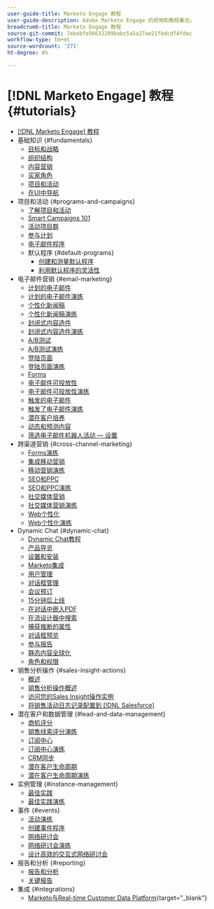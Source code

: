 ```yaml
---
user-guide-title: Marketo Engage 教程
user-guide-description: Adobe Marketo Engage 的视频和教程集合。
breadcrumb-title: Marketo Engage 教程
source-git-commit: 7ebebfe56632209babc5a5a27ae21fbdcdf4fdac
workflow-type: tm+mt
source-wordcount: '271'
ht-degree: 8%

---
```



# [!DNL Marketo Engage] 教程 {#tutorials}

+ [[!DNL Marketo Engage] 教程](/help/_marketo-main/overview.md)
+ 基础知识 {#fundamentals}
   + [目标和战略](/help/fundamentals/goals-and-strategy-learn.md)
   + [组织结构](/help/fundamentals/organizational-structure-learn.md)
   + [内容营销](/help/fundamentals/content-marketing-learn.md)
   + [买家角色](/help/fundamentals/buyer-personas-learn.md)
   + [项目和活动](/help/fundamentals/programs-and-campaigns.md)
   + [在UI中导航](/help/fundamentals/ui-navigation.md)
+ 项目和活动 {#programs-and-campaigns}
   + [了解项目和活动](/help/programs/understanding-programs-and-campaigns.md)
   + [Smart Campaigns 101](/help/campaigns/smart-campaigns-101.md)
   + [活动项目群](/help/programs/event-programs.md)
   + [参与计划](/help/programs/engagement-programs.md)
   + [电子邮件程序](/help/programs/email-programs.md)
   + 默认程序 {#default-programs}
      + [创建和测量默认程序](/help/programs/create-and-measure-default-programs.md)
      + [利用默认程序的灵活性](/help/programs/leverage-the-flexibility-of-default-programs.md)
+ 电子邮件营销 {#email-marketing}
   + [计划的电子邮件](/help/email-marketing/scheduled-email-learn.md)
   + [计划的电子邮件演练](/help/email-marketing/scheduled-email-watch.md)
   + [个性化新闻稿](/help/email-marketing/personalized-newsletter-learn.md)
   + [个性化新闻稿演练](/help/email-marketing/personalized-newsletter-watch.md)
   + [封闭式内容选件](/help/email-marketing/gated-content-offer-learn.md)
   + [封闭式内容选件演练](/help/email-marketing/gated-content-offer-watch.md)
   + [A/B测试](/help/email-marketing/ab-testing-learn.md)
   + [A/B测试演练](/help/email-marketing/ab-testing-watch.md)
   + [登陆页面](/help/email-marketing/landing-pages-learn.md)
   + [登陆页面演练](/help/email-marketing/landing-pages-watch.md)
   + [Forms](/help/email-marketing/forms-learn.md)
   + [电子邮件可投放性](/help/email-marketing/email-deliverability-learn.md)
   + [电子邮件可投放性演练](/help/email-marketing/email-deliverability-watch.md)
   + [触发的电子邮件](/help/email-marketing/triggered-email-learn.md)
   + [触发了电子邮件演练](/help/email-marketing/triggered-email-watch.md)
   + [潜在客户培养](/help/email-marketing/lead-nuturing-learn.md)
   + [动态和预测内容](/help/email-marketing/dynamic-and-predictive-content-learn.md)
   + [筛选电子邮件机器人活动 — 设置](/help/filtering-email-bot-activities/setup.md)
+ 跨渠道营销 {#cross-channel-marketing}
   + [Forms演练](/help/email-marketing/forms-watch.md)
   + [集成移动营销](/help/cross-channel-marketing/mobile-marketing-learn.md)
   + [移动营销演练](/help/cross-channel-marketing/mobile-marketing-watch.md)
   + [SEO和PPC](/help/cross-channel-marketing/seo-and-ppc-learn.md)
   + [SEO和PPC演练](/help/cross-channel-marketing/seo-and-ppc-watch.md)
   + [社交媒体营销](/help/cross-channel-marketing/social-marketing-learn.md)
   + [社交媒体营销演练](/help/cross-channel-marketing/social-marketing-watch.md)
   + [Web个性化](/help/cross-channel-marketing/web-personalization-learn.md)
   + [Web个性化演练](/help/cross-channel-marketing/web-personalization-watch.md)
+ Dynamic Chat {#dynamic-chat}
   + [Dynamic Chat教程](/help/dynamic-chat/dynamic-chat-overview.md)
   + [产品导览](/help/dynamic-chat/product-tour.md)
   + [设置和安装](/help/dynamic-chat/setup.md)
   + [Marketo集成](/help/dynamic-chat/marketo-integration.md)
   + [用户管理](/help/dynamic-chat/user-management.md)
   + [对话框管理](/help/dynamic-chat/dialogue-management.md)
   + [会议预订](/help/dynamic-chat/meeting-booking.md)
   + [15分钟后上线](/help/dynamic-chat/go-live-in-15-minutes.md)
   + [在对话中嵌入PDF](/help/dynamic-chat/document-cloud-integration.md)
   + [在流设计器中搜索](/help/dynamic-chat/search-in-stream-designer.md)
   + [捕获推断的属性](/help/dynamic-chat/capture-inferred-attributes.md)
   + [对话框预览](/help/dynamic-chat/dialogue-preview.md)
   + [参与报告](/help/dynamic-chat/engagement-report.md)
   + [静态内容全球化](/help/dynamic-chat/globalization-of-static-content.md)
   + [角色和权限](/help/dynamic-chat/roles-and-permissions.md)
+ 销售分析操作 {#sales-insight-actions}
   + [概述](/help/sales-insight-actions/overview.md)
   + [销售分析操作概述](/help/sales-insight-actions/sales-insight-actions-overview.md)
   + [访问您的Sales Insight操作实例](/help/sales-insight-actions/accessing-your-sales-insight-actions-instance.md)
   + [将销售活动日志记录配置到 [!DNL Salesforce]](/help/sales-insight-actions/configure-sales-activity-logging-to-salesforce.md)
+ 潜在客户和数据管理 {#lead-and-data-management}
   + [商机评分](/help/lead-and-data-management/lead-scoring-learn.md)
   + [销售线索评分演练](/help/lead-and-data-management/lead-scoring-watch.md)
   + [订阅中心](/help/lead-and-data-management/subscription-center-learn.md)
   + [订阅中心演练](/help/lead-and-data-management/subscription-center-watch.md)
   + [CRM同步](/help/lead-and-data-management/crm-sync-learn.md)
   + [潜在客户生命周期](/help/lead-and-data-management/lead-lifecycle-learn.md)
   + [潜在客户生命周期演练](/help/lead-and-data-management/lead-lifecycle-watch.md)
+ 实例管理 {#instance-management}
   + [最佳实践](/help/instance-management/best-practice-learn.md)
   + [最佳实践演练](/help/instance-management/best-practice-watch.md)
+ 事件 {#events}
   + [活动演练](/help/events/events-watch.md)
   + [创建事件程序](/help/events/events-learn.md)
   + [网络研讨会](/help/events/webinar-learn.md)
   + [网络研讨会演练](/help/events/webinar-watch.md)
   + [设计高效的交互式网络研讨会](/help/events/design-an-effective-interactive-webinar.md)
+ 报告和分析 {#reporting}
   + [报告和分析](/help/reporting/reporting-and-analytics.md)
   + [关键报告](/help/reporting/key-reports.md)
+ 集成 {#integrations}
   + [Marketo与Real-time Customer Data Platform](https://experienceleague.adobe.com/docs/platform-learn/tutorials/sources/ingest-data-from-marketo.html){target="_blank"}
